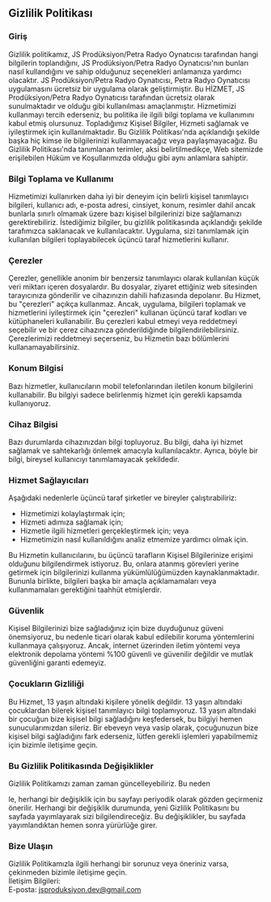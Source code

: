 Gizlilik Politikası  
----------------

### Giriş  
Gizlilik politikamız, JS Prodüksiyon/Petra Radyo Oynatıcısı tarafından hangi bilgilerin toplandığını, JS Prodüksiyon/Petra Radyo Oynatıcısı'nın bunları nasıl kullandığını ve sahip olduğunuz seçenekleri anlamanıza yardımcı olacaktır. JS Prodüksiyon/Petra Radyo Oynatıcısı, Petra Radyo Oynatıcısı uygulamasını ücretsiz bir uygulama olarak geliştirmiştir. Bu HİZMET, JS Prodüksiyon/Petra Radyo Oynatıcısı tarafından ücretsiz olarak sunulmaktadır ve olduğu gibi kullanılması amaçlanmıştır. Hizmetimizi kullanmayı tercih ederseniz, bu politika ile ilgili bilgi toplama ve kullanımını kabul etmiş olursunuz. Topladığımız Kişisel Bilgiler, Hizmeti sağlamak ve iyileştirmek için kullanılmaktadır. Bu Gizlilik Politikası'nda açıklandığı şekilde başka hiç kimse ile bilgilerinizi kullanmayacağız veya paylaşmayacağız. Bu Gizlilik Politikası'nda tanımlanan terimler, aksi belirtilmedikçe, Web sitemizde erişilebilen Hüküm ve Koşullarımızda olduğu gibi aynı anlamlara sahiptir.

### Bilgi Toplama ve Kullanımı  
Hizmetimizi kullanırken daha iyi bir deneyim için belirli kişisel tanımlayıcı bilgileri, kullanıcı adı, e-posta adresi, cinsiyet, konum, resimler dahil ancak bunlarla sınırlı olmamak üzere bazı kişisel bilgilerinizi bize sağlamanızı gerektirebiliriz. İstediğimiz bilgiler, bu gizlilik politikasında açıklandığı şekilde tarafımızca saklanacak ve kullanılacaktır. Uygulama, sizi tanımlamak için kullanılan bilgileri toplayabilecek üçüncü taraf hizmetlerini kullanır.

### Çerezler  
Çerezler, genellikle anonim bir benzersiz tanımlayıcı olarak kullanılan küçük veri miktarı içeren dosyalardır. Bu dosyalar, ziyaret ettiğiniz web sitesinden tarayıcınıza gönderilir ve cihazınızın dahili hafızasında depolanır. Bu Hizmet, bu "çerezleri" açıkça kullanmaz. Ancak, uygulama, bilgileri toplamak ve hizmetlerini iyileştirmek için "çerezleri" kullanan üçüncü taraf kodları ve kütüphaneleri kullanabilir. Bu çerezleri kabul etmeyi veya reddetmeyi seçebilir ve bir çerez cihazınıza gönderildiğinde bilgilendirilebilirsiniz. Çerezlerimizi reddetmeyi seçerseniz, bu Hizmetin bazı bölümlerini kullanamayabilirsiniz.

### Konum Bilgisi  
Bazı hizmetler, kullanıcıların mobil telefonlarından iletilen konum bilgilerini kullanabilir. Bu bilgiyi sadece belirlenmiş hizmet için gerekli kapsamda kullanıyoruz.

### Cihaz Bilgisi  
Bazı durumlarda cihazınızdan bilgi topluyoruz. Bu bilgi, daha iyi hizmet sağlamak ve sahtekarlığı önlemek amacıyla kullanılacaktır. Ayrıca, böyle bir bilgi, bireysel kullanıcıyı tanımlamayacak şekildedir.

### Hizmet Sağlayıcıları  
Aşağıdaki nedenlerle üçüncü taraf şirketler ve bireyler çalıştırabiliriz:  
* Hizmetimizi kolaylaştırmak için;
* Hizmeti adımıza sağlamak için;
* Hizmetle ilgili hizmetleri gerçekleştirmek için; veya
* Hizmetimizin nasıl kullanıldığını analiz etmemize yardımcı olmak için.  

Bu Hizmetin kullanıcılarını, bu üçüncü tarafların Kişisel Bilgilerinize erişimi olduğunu bilgilendirmek istiyoruz. Bu, onlara atanmış görevleri yerine getirmek için bilgilerinizi kullanma yükümlülüğümüzden kaynaklanmaktadır. Bununla birlikte, bilgileri başka bir amaçla açıklamamaları veya kullanmamaları gerektiğini taahhüt etmişlerdir.

### Güvenlik  
Kişisel Bilgilerinizi bize sağladığınız için bize duyduğunuz güveni önemsiyoruz, bu nedenle ticari olarak kabul edilebilir koruma yöntemlerini kullanmaya çalışıyoruz. Ancak, internet üzerinden iletim yöntemi veya elektronik depolama yöntemi %100 güvenli ve güvenilir değildir ve mutlak güvenliğini garanti edemeyiz.

### Çocukların Gizliliği  
Bu Hizmet, 13 yaşın altındaki kişilere yönelik değildir. 13 yaşın altındaki çocuklardan bilerek kişisel tanımlayıcı bilgi toplamıyoruz. 13 yaşın altındaki bir çocuğun bize kişisel bilgi sağladığını keşfedersek, bu bilgiyi hemen sunucularımızdan sileriz. Bir ebeveyn veya vasip olarak, çocuğunuzun bize kişisel bilgi sağladığını fark ederseniz, lütfen gerekli işlemleri yapabilmemiz için bizimle iletişime geçin.

### Bu Gizlilik Politikasında Değişiklikler  
Gizlilik Politikamızı zaman zaman güncelleyebiliriz. Bu neden

le, herhangi bir değişiklik için bu sayfayı periyodik olarak gözden geçirmeniz önerilir. Herhangi bir değişiklik durumunda, yeni Gizlilik Politikasını bu sayfada yayımlayarak sizi bilgilendireceğiz. Bu değişiklikler, bu sayfada yayımlandıktan hemen sonra yürürlüğe girer.

### Bize Ulaşın  
Gizlilik Politikamızla ilgili herhangi bir sorunuz veya öneriniz varsa, çekinmeden bizimle iletişime geçin.  
İletişim Bilgileri:  
E-posta: jsproduksiyon.dev@gmail.com
